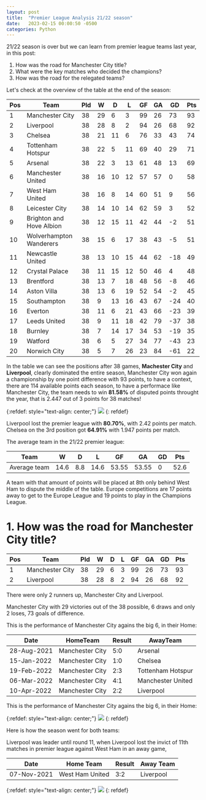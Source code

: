 ```yaml
---
layout: post
title:  "Premier League Analysis 21/22 season"
date:   2023-02-15 00:00:50 -0500
categories: Python
---
```


21/22 season is over but we can learn from premier league teams last year, in this post:

1. How was the road for Manchester City title?
2. What were the key matches who decided the champions?
3. How was the road for the relegated teams?

Let's check at the overview of the table at the end of the season:

Pos|Team                    |Pld|W |D |L |GF|GA|GD  |Pts
---|------------------------|---|--|--|--|--|--|----|---
1  |Manchester City         |38 |29|6 |3 |99|26|73  |93 
2  |Liverpool               |38 |28|8 |2 |94|26|68  |92 
3  |Chelsea                 |38 |21|11|6 |76|33|43  |74 
4  |Tottenham Hotspur       |38 |22|5 |11|69|40|29  |71 
5  |Arsenal                 |38 |22|3 |13|61|48|13  |69 
6  |Manchester United       |38 |16|10|12|57|57|0   |58 
7  |West Ham United         |38 |16|8 |14|60|51|9   |56 
8  |Leicester City          |38 |14|10|14|62|59|3   |52 
9  |Brighton and Hove Albion|38 |12|15|11|42|44|\-2 |51 
10 |Wolverhampton Wanderers |38 |15|6 |17|38|43|\-5 |51 
11 |Newcastle United        |38 |13|10|15|44|62|\-18|49 
12 |Crystal Palace          |38 |11|15|12|50|46|4   |48 
13 |Brentford               |38 |13|7 |18|48|56|\-8 |46 
14 |Aston Villa             |38 |13|6 |19|52|54|\-2 |45 
15 |Southampton             |38 |9 |13|16|43|67|\-24|40 
16 |Everton                 |38 |11|6 |21|43|66|\-23|39 
17 |Leeds United            |38 |9 |11|18|42|79|\-37|38 
18 |Burnley                 |38 |7 |14|17|34|53|\-19|35 
19 |Watford                 |38 |6 |5 |27|34|77|\-43|23 
20 |Norwich City            |38 |5 |7 |26|23|84|\-61|22 


In the table we can see the positions after 38 games, **Machester City** and **Liverpool**, clearly dominated the entire season, Manchester City won again a championship by one point difference with 93 points, to have a context, there are 114 available points each season, to have a performace like Manchester City, the team needs to win **81.58%** of disputed points throught the year, that is 2.447 out of 3 points for 38 matches!

{:refdef: style="text-align: center;"}
<img src="{{site.baseurl}}/images/340040.png">
{: refdef}


Liverpool lost the premier league with **80.70%**, with 2.42 points per match. Chelsea on the 3rd position got **64.91%** with 1.947 points per match.

The average team in the 21/22 premier league:

|Team           |W   |D   |L   |GF   |GA   |GD|Pts
|---------------|----|----|----|-----|-----|--|---
|Average team   |14.6|8.8 |14.6|53.55|53.55|0 |52.6 

A team with that amount of points will be placed at 8th only behind West Ham to dispute the middle of the table. Europe competitions are 17 points away to get to the Europe League and 19 points to play in the Champions League.



# 1. How was the road for Manchester City title?

Pos|Team                    |Pld|W |D |L |GF|GA|GD  |Pts
---|------------------------|---|--|--|--|--|--|----|---
1  |Manchester City         |38 |29|6 |3 |99|26|73  |93 
2  |Liverpool               |38 |28|8 |2 |94|26|68  |92 

There were only 2 runners up, Manchester City and Liverpool. 

Manchester City with 29 victories out of the 38 possible, 6 draws and only 2 loses, 73 goals of difference. 

This is the performance of Manchester City agains the big 6, in their Home:


|Date       |HomeTeam       |Result  |AwayTeam         |
|-----------|---------------|--------|-----------------|
|28-Aug-2021|Manchester City|5:0     |Arsenal          |         
|15-Jan-2022|Manchester City|1:0     |Chelsea          |        
|19-Feb-2022|Manchester City|2:3     |Tottenham Hotspur|     
|06-Mar-2022|Manchester City|4:1     |Manchester United|
|10-Apr-2022|Manchester City|2:2     |Liverpool        |      

This is the performance of Manchester City agains the big 6, in their Home:




{:refdef: style="text-align: center;"}
<img src="{{site.baseurl}}/images/steps.jpeg">
{: refdef}

Here is how the season went for both teams:

Liverpool was leader until round 11, when Liverpool lost the invict of 11th matches in premier league against West Ham in an away game, 

|Date         |Home Team        | Result | Away Team   |
|-------------|-----------------|------- |-------------|
|07-Nov-2021  |West Ham United  | 3:2    |Liverpool    |




{:refdef: style="text-align: center;"}
<img src="{{site.baseurl}}/images/points.jpeg">
{: refdef}

